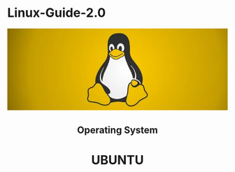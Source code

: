 # Linux-Guide-2.0
<img src="media/Linux.webp">
<h2 align="center">Operating System</h1>
<h1 align="center">UBUNTU</h1>